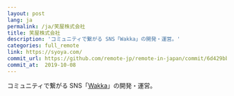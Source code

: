 ```yaml
---
layout: post
lang: ja
permalink: /ja/笑屋株式会社
title: 笑屋株式会社
description: 'コミュニティで繋がる SNS「Wakka」の開発・運営。'
categories: full_remote
link: https://syoya.com/
commit_url: https://github.com/remote-jp/remote-in-japan/commit/6d429bba279cbf14d5345ad9a1d7a1016e3a4636
commit_at:  2019-10-08
---
```


<p>コミュニティで繋がる SNS「<a href="https://wakka.io">Wakka</a>」の開発・運営。</p>
